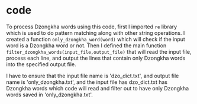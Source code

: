 # code
To process Dzongkha words using this code, first I imported `re` library which is used to do pattern matching along with other string operations.
I created a function `only_dzongkha_word(word)` which will check if the input word is a Dzongkha word or not.
Then I defined the main function `filter_dzongkha_words(input_file,output_file)` that will read the input file, process each line, 
and output the lines that contain only Dzongkha words into the specified output file. 

I have to ensure that the input file name is 'dzo_dict.txt', and output file name is 'only_dzongkha.txt', 
and the input file has dzo_dict.txt has Dzongkha words which code will read and filter out to have only Dzongkha words saved in 'only_dzongkha.txt'.